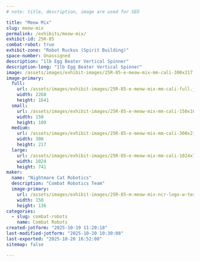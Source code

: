 ```yaml
---
# note: title, description, image are used for SEO

title: "Meow Mix"
slug: meow-mix
permalink: /exhibits/meow-mix/
exhibit-id: 25R-85
combat-robot: true
exhibit-zone: "Robot Ruckus (Spirit Building)"
space-number: Unassigned
description: "1lb Egg Beater Vertical Spinner"
description-long: "1lb Egg Beater Vertical Spinner"
image: /assets/images/exhibit-images/25R-85-e-meow-mix-mm-cali-300x217.jpg
image-primary: 
  full:
    url: /assets/images/exhibit-images/25R-85-e-meow-mix-mm-cali-full.jpg
    width: 2268
    height: 1641
  small:
    url: /assets/images/exhibit-images/25R-85-e-meow-mix-mm-cali-150x109.jpg
    width: 150
    height: 109
  medium:
    url: /assets/images/exhibit-images/25R-85-e-meow-mix-mm-cali-300x217.jpg
    width: 300
    height: 217
  large:
    url: /assets/images/exhibit-images/25R-85-e-meow-mix-mm-cali-1024x741.jpg
    width: 1024
    height: 741
maker: 
  name: "Nightmare Cat Robotics"
  description: "Combat Robotics Team"
  image-primary:
    url: /assets/images/exhibit-images/25R-85-m-meow-mix-ncr-logo-w-text-300x273.png
    width: 150
    height: 136
categories: 
  - slug: combat-robots
    name: Combat Robots
created-jotform: "2025-10-19 11:20:18"
last-modified-jotform: "2025-10-20 10:30:08"
last-exported: "2025-10-20 16:52:08"
sitemap: false

---
```

